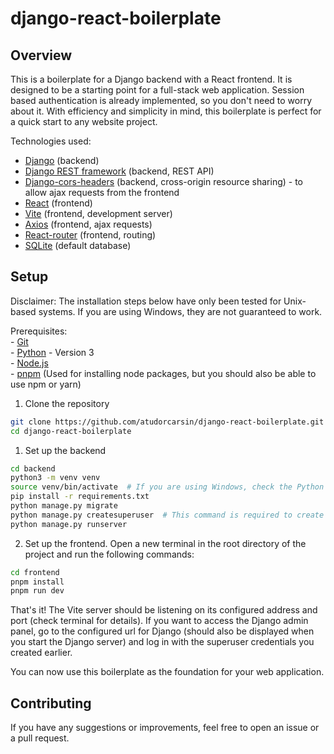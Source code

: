 # django-react-boilerplate

## Overview

This is a boilerplate for a Django backend with a React frontend.
It is designed to be a starting point for a full-stack web application.
Session based authentication is already implemented, so you don't need to worry about it.
With efficiency and simplicity in mind, this boilerplate is perfect for a quick start to any website project. </br>

Technologies used:
 - [Django](https://www.djangoproject.com) (backend)
 - [Django REST framework](https://www.django-rest-framework.org) (backend, REST API)
 - [Django-cors-headers](https://pypi.org/project/django-cors-headers/) (backend, cross-origin resource sharing) - to allow ajax requests from the frontend
 - [React](https://react.dev) (frontend)
 - [Vite](https://vite.dev) (frontend, development server)
 - [Axios](https://axios-http.com) (frontend, ajax requests)
 - [React-router](https://reactrouter.com) (frontend, routing)
 - [SQLite](https://www.sqlite.org) (default database)


## Setup

Disclaimer: The installation steps below have only been tested for Unix-based systems. If you are using Windows, they are not guaranteed to work.

Prerequisites: </br>
    - [Git](https://git-scm.com) </br>
    - [Python](https://www.python.org) - Version 3 </br>
    - [Node.js](https://nodejs.org/en) </br>
    - [pnpm](https://pnpm.io) (Used for installing node packages, but you should also be able to use npm or yarn) </br>

1. Clone the repository

```sh
git clone https://github.com/atudorcarsin/django-react-boilerplate.git
cd django-react-boilerplate
```

1. Set up the backend

```sh
cd backend
python3 -m venv venv
source venv/bin/activate  # If you are using Windows, check the Python venv documentation for activating the virtual environment 
pip install -r requirements.txt
python manage.py migrate
python manage.py createsuperuser  # This command is required to create an admin user
python manage.py runserver
```

2. Set up the frontend. Open a new terminal in the root directory of the project and run the following commands:

```sh
cd frontend
pnpm install
pnpm run dev
```

That's it! The Vite server should be listening on its configured address and port (check terminal for details).
If you want to access the Django admin panel, go to the configured url for Django (should also be displayed when you start the Django server) 
and log in with the superuser credentials you created earlier. </br>

You can now use this boilerplate as the foundation for your web application. </br>

## Contributing

If you have any suggestions or improvements, feel free to open an issue or a pull request. </br>